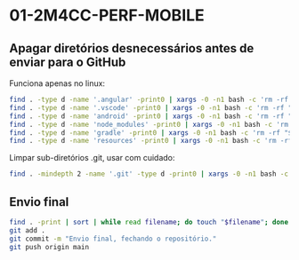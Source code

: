 # 01-2M4CC-PERF-MOBILE

## Apagar diretórios desnecessários antes de enviar para o GitHub

Funciona apenas no linux:

```bash
find . -type d -name '.angular' -print0 | xargs -0 -n1 bash -c 'rm -rf "$0"'
find . -type d -name '.vscode' -print0 | xargs -0 -n1 bash -c 'rm -rf "$0"'
find . -type d -name 'android' -print0 | xargs -0 -n1 bash -c 'rm -rf "$0"'
find . -type d -name 'node_modules' -print0 | xargs -0 -n1 bash -c 'rm -rf "$0"'
find . -type d -name 'gradle' -print0 | xargs -0 -n1 bash -c 'rm -rf "$0"'
find . -type d -name 'resources' -print0 | xargs -0 -n1 bash -c 'rm -rf "$0"'
```

Limpar sub-diretórios .git, usar com cuidado:

```bash
find . -mindepth 2 -name '.git' -type d -print0 | xargs -0 -n1 bash -c 'rm -rf "$0"'
```

## Envio final

```bash
find . -print | sort | while read filename; do touch "$filename"; done
git add .
git commit -m "Envio final, fechando o repositório."
git push origin main
```
